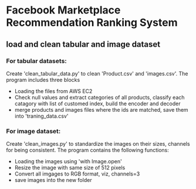 # Facebook Marketplace Recommendation Ranking System

## load and clean tabular and image dataset
### For tabular datasets: 
Create 'clean_tabular_data.py' to clean 'Product.csv' and 'images.csv'. The program includes three blocks
- Loading the files from AWS EC2
- Check null values and extract categories of all products, classify each catagory with list of customed index, build the encoder and decoder
- merge products and images files where the ids are matched, save them into 'traning_data.csv'

### For image dataset:
Create 'clean_images.py' to standardize the images on their sizes, channels for being consistent. The program contains the following functions:
- Loading the images using 'with Image.open' 
- Resize the image with same size of 512 pixels
- Convert all imgages to RGB format, viz, channels=3
- save images into the new folder


 
